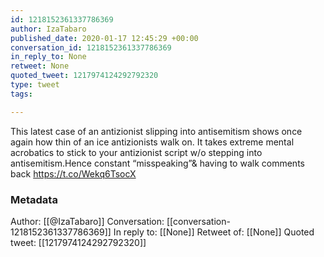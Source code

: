 ```yaml
---
id: 1218152361337786369
author: IzaTabaro
published_date: 2020-01-17 12:45:29 +00:00
conversation_id: 1218152361337786369
in_reply_to: None
retweet: None
quoted_tweet: 1217974124292792320
type: tweet
tags:

---
```


This latest case of an antizionist slipping into antisemitism shows once again how thin of an ice antizionists walk on. It takes extreme mental acrobatics to stick to your antizionist script w/o stepping into antisemitism.Hence constant “misspeaking”&amp; having to walk comments back https://t.co/Wekq6TsocX

### Metadata

Author: [[@IzaTabaro]]
Conversation: [[conversation-1218152361337786369]]
In reply to: [[None]]
Retweet of: [[None]]
Quoted tweet: [[1217974124292792320]]
